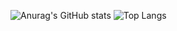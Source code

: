 ![Anurag's GitHub stats](https://github-readme-stats.vercel.app/api?username=PopovAleksey&show_icons=true&theme=prussian)
![Top Langs](https://github-readme-stats.vercel.app/api/top-langs/?username=PopovAleksey&theme=prussian)


